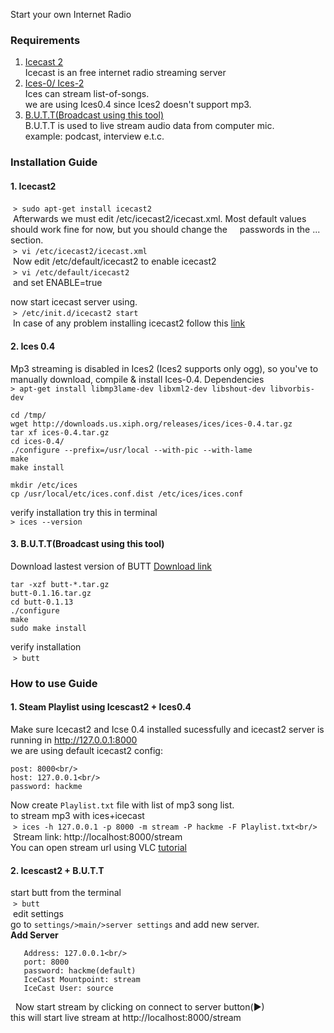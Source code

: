 Start your own Internet Radio
### Requirements
  1. [Icecast 2](http://icecast.org/)<br />
    Icecast is an free internet radio streaming server <br />
  2. [Ices-0/ Ices-2](http://icecast.org/ices/)<br />
    Ices can stream list-of-songs.<br />
    we are using Ices0.4 since Ices2 doesn't support mp3.<br/>
  3. [B.U.T.T(Broadcast using this tool)](https://danielnoethen.de/)<br />
    B.U.T.T is used to live stream audio data from computer mic.<br />
    example: podcast, interview e.t.c.<br />
  
### Installation Guide
#### 1. Icecast2 
  ``> sudo apt-get install icecast2`` <br/>
  Afterwards we must edit /etc/icecast2/icecast.xml. Most default values should work fine for now, but you should change the     passwords in the <authentication>...</authentication> section.<br />
  ``> vi /etc/icecast2/icecast.xml`` <br/>
  Now edit /etc/default/icecast2 to enable icecast2<br />
  ``> vi /etc/default/icecast2`` <br/>
  and set ENABLE=true<br />
  
  now start icecast server using.<br />
  ``> /etc/init.d/icecast2 start`` <br/>
  In case of any problem installing icecast2 follow this [link](https://www.howtoforge.com/linux_webradio_with_icecast2_ices2)<br />
#### 2. Ices 0.4
 Mp3 streaming is disabled in Ices2 (Ices2 supports only ogg), so you've to manually download, compile & install Ices-0.4.
 Dependencies<br />
 ``> apt-get install libmp3lame-dev libxml2-dev libshout-dev libvorbis-dev`` <br/> 
 
    cd /tmp/
    wget http://downloads.us.xiph.org/releases/ices/ices-0.4.tar.gz
    tar xf ices-0.4.tar.gz
    cd ices-0.4/
    ./configure --prefix=/usr/local --with-pic --with-lame
    make
    make install

    mkdir /etc/ices
    cp /usr/local/etc/ices.conf.dist /etc/ices/ices.conf
verify installation try this in terminal<br />
``> ices --version`` <br/> 

#### 3. B.U.T.T(Broadcast using this tool)
 Download lastest version of BUTT [Download link](https://sourceforge.net/projects/butt/files/butt/)<br />
 
    tar -xzf butt-*.tar.gz
    butt-0.1.16.tar.gz
    cd butt-0.1.13
    ./configure
    make
    sudo make install
  verify installation <br />
  ``> butt`` <br/>
### How to use Guide <br />
#### 1. Steam Playlist using Icescast2 + Ices0.4
  Make sure Icecast2 and Icse 0.4 installed sucessfully and icecast2 server is running in http://127.0.0.1:8000<br />
  we are using default icecast2 config:<br />
  ```mountpoint: stream<br/>
  post: 8000<br/>
  host: 127.0.0.1<br/>
  password: hackme
  ```
  Now create ``Playlist.txt`` file with list of mp3 song list.<br/>
  to stream mp3 with ices+icecast<br/>
  ``> ices -h 127.0.0.1 -p 8000 -m stream -P hackme -F Playlist.txt<br/>``
  Stream link: http://localhost:8000/stream <br/>
  You can open stream url using VLC [tutorial](https://www.wikihow.com/Use-VLC-Media-Player-to-Listen-to-Internet-Radio)<br/>
#### 2. Icescast2 + B.U.T.T
  start butt from the terminal<br/>
  ``> butt `` <br/>
  edit settings<br/>
  go to ``settings/>main/>server settings`` and add new server.<br/>
  **Add Server** <br/>
 ```Name: Test Type: IceCast
    Address: 127.0.0.1<br/>
    port: 8000
    password: hackme(default)
    IceCast Mountpoint: stream
    IceCast User: source
 ```
   Now start stream by clicking on connect to server button(►)<br/>
   this will start live stream at http://localhost:8000/stream
